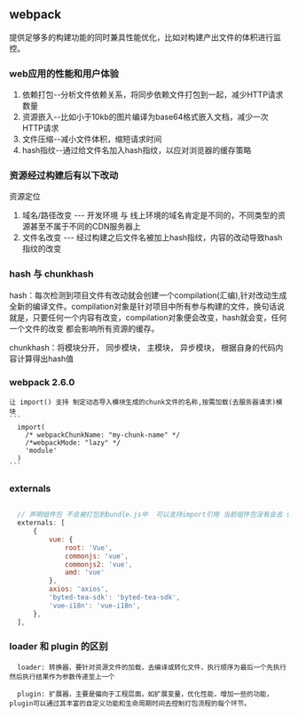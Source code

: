 ## webpack

提供足够多的构建功能的同时兼具性能优化，比如对构建产出文件的体积进行监控。

### web应用的性能和用户体验

  1. 依赖打包--分析文件依赖关系，将同步依赖文件打包到一起，减少HTTP请求数量
  2. 资源嵌入--比如小于10kb的图片编译为base64格式嵌入文档，减少一次HTTP请求
  3. 文件压缩--减小文件体积，缩短请求时间
  4. hash指纹--通过给文件名加入hash指纹，以应对浏览器的缓存策略

### 资源经过构建后有以下改动

  资源定位
  1. 域名/路径改变 --- 开发环境 与 线上环境的域名肯定是不同的，不同类型的资源甚至不属于不同的CDN服务器上
  2. 文件名改变 --- 经过构建之后文件名被加上hash指纹，内容的改动导致hash指纹的改变

### hash 与 chunkhash

hash：每次检测到项目文件有改动就会创建一个compilation(汇编),针对改动生成全新的编译文件。compilation对象是针对项目中所有参与构建的文件，换句话说就是，只要任何一个内容有改变，compilation对象便会改变，hash就会变，任何一个文件的改变 都会影响所有资源的缓存。

chunkhash：将模块分开， 同步模块， 主模块， 异步模块， 根据自身的代码内容计算得出hash值 

### webpack 2.6.0
    让 import() 支持 制定动态导入模块生成的chunk文件的名称,按需加载(去服务器请求)模块
    ```
      import(
        /* webpackChunkName: "my-chunk-name" */
        /*webpackMode: "lazy" */
        'module'
      )
    ```

### externals
```javascript

  // 声明组件包 不会被打包到bundle.js中  可以支持import引用 当前组件包没有会去 script或者父集依赖中调用
  externals: [
      {
          vue: {
              root: 'Vue',
              commonjs: 'vue',
              commonjs2: 'vue',
              amd: 'vue'
          },
          axios: 'axios',
          'byted-tea-sdk': 'byted-tea-sdk',
          'vue-i18n': 'vue-i18n',
      },
  ],
```


### loader 和 plugin 的区别
```
  loader: 转换器，要针对资源文件的加载，去编译或转化文件，执行顺序为最后一个先执行然后执行结果作为参数传递至上一个

  plugin: 扩展器，主要是偏向于工程层面，如扩展变量，优化性能，增加一些的功能，plugin可以通过其丰富的自定义功能和生命周期时间去控制打包流程的每个环节。

```